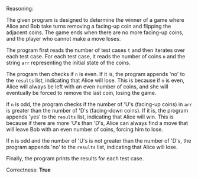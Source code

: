 Reasoning:

The given program is designed to determine the winner of a game where Alice and Bob take turns removing a facing-up coin and flipping the adjacent coins. The game ends when there are no more facing-up coins, and the player who cannot make a move loses.

The program first reads the number of test cases `t` and then iterates over each test case. For each test case, it reads the number of coins `n` and the string `arr` representing the initial state of the coins.

The program then checks if `n` is even. If it is, the program appends 'no' to the `results` list, indicating that Alice will lose. This is because if `n` is even, Alice will always be left with an even number of coins, and she will eventually be forced to remove the last coin, losing the game.

If `n` is odd, the program checks if the number of 'U's (facing-up coins) in `arr` is greater than the number of 'D's (facing-down coins). If it is, the program appends 'yes' to the `results` list, indicating that Alice will win. This is because if there are more 'U's than 'D's, Alice can always find a move that will leave Bob with an even number of coins, forcing him to lose.

If `n` is odd and the number of 'U's is not greater than the number of 'D's, the program appends 'no' to the `results` list, indicating that Alice will lose.

Finally, the program prints the results for each test case.

Correctness: **True**